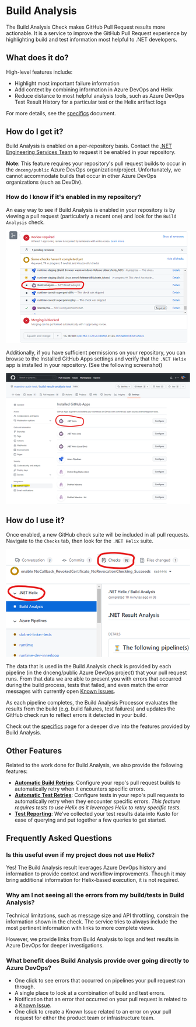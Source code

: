 # Build Analysis

The Build Analysis Check makes GitHub Pull Request results more actionable. It is a service to improve the GitHub Pull Request experience by highlighting build and test information most helpful to .NET developers. 

## What does it do?

High-level features include:

- Highlight most important failure information
- Add context by combining information in Azure DevOps and Helix
- Reduce distance to most helpful analysis tools, such as Azure DevOps Test Result History for a particular test or the Helix artifact logs

For more details, see the [specifics](Specifics.md) document.

## How do I get it?

Build Analysis is enabled on a per-repository basis. Contact the [.NET Engineering Services Team](https://github.com/dotnet/arcade/wiki/How-to-get-a-hold-of-.NET-Engineering-Services) to request it be enabled in your repository.

**Note**: This feature requires your repository's pull request builds to occur in the `dnceng/public` Azure DevOps organization/project. Unfortunately, we cannot accommodate builds that occur in other Azure DevOps organizations (such as DevDiv). 

### How do I know if it's enabled in my repository? 

An easy way to see if Build Analysis is enabled in your repository is by viewing a pull request (particularly a recent one) and look for the `Build Analysis` check. 

![build analysis check on pr](Resources/build_analysis_check_on_pr.png)

Additionally, if you have sufficient permissions on your repository, you can browse to the Installed GitHub Apps settings and verify that the `.NET Helix` app is installed in your repository. (See the following screenshot)

![installed github apps](Resources/installed_github_apps.png)

## How do I use it?

Once enabled, a new GitHub check suite will be included in all pull requests. Navigate to the `Checks` tab, then look for the `.NET Helix` suite.

![checks tab](Resources/checks_tab.png)

The data that is used in the Build Analysis check is provided by each pipeline (in the dnceng/public Azure DevOps project) that your pull request runs. From that data we are able to present you with errors that occurred during the build process, tests that failed, and even match the error messages with currently open [Known Issues](KnownIssues.md). 

As each pipeline completes, the Build Analysis Processor evaluates the results from the build (e.g. build failures, test failures) and updates the GitHub check run to reflect errors it detected in your build. 

Check out the [specifics](Specifics.md) page for a deeper dive into the features provided by Build Analysis. 

## Other Features

Related to the work done for Build Analysis, we also provide the following features: 
- [**Automatic Build Retries**](BuildRetryOnboard.md): Configure your repo's pull request builds to automatically retry when it encounters specific errors. 
- [**Automatic Test Retries**](Test%20Retry%20Documentation.md): Configure tests in your repo's pull requests to automatically retry when they encounter specific errors. *This feature requires tests to use Helix as it leverages Helix to retry specific tests.* 
- [**Test Reporting**](../../AzureDevOps/TestReportingQueries.md): We've collected your test results data into Kusto for ease of querying and put together a few queries to get started. 

## Frequently Asked Questions

### Is this useful even if my project does not use Helix?

Yes! The Build Analysis result leverages Azure DevOps history and information to provide context and workflow improvements. Though it may bring additional information for Helix-based execution, it is not required. 

### Why am I not seeing all the errors from my build/tests in Build Analysis? 

Technical limitations, such as message size and API throttling, constrain the information shown in the check. The service tries to always include the most pertinent information with links to more complete views.

However, we provide links from Build Analysis to logs and test results in Azure DevOps for deeper investigations. 

### What benefit does Build Analysis provide over going directly to Azure DevOps?

- One click to see errors that occurred on pipelines your pull request ran through. 
- A single place to look at a combination of build and test errors. 
- Notification that an error that occurred on your pull request is related to a [Known Issue](KnownIssues.md).
- One click to create a Known Issue related to an error on your pull request for either the product team or infrastructure team. 